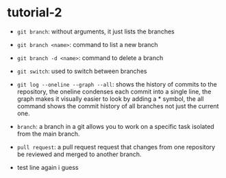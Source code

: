 # tutorial-2

- `git branch`: without arguments, it just lists the branches
- `git branch <name>`: command to list a new branch
- `git branch -d <name>`: command to delete a branch

- `git switch`: used to switch between branches
- `git log --oneline --graph --all`: shows the history of commits to the repository, the oneline condenses each commit into a single line, the graph makes it visually easier to look by adding a * symbol, the all command shows the commit history of all branches not just the current one.

- `branch`: a branch in a git allows you to work on a specific task isolated from the main branch. 
- `pull request`: a pull request request that changes from one repository be reviewed and merged to another branch. 

- test line again i guess